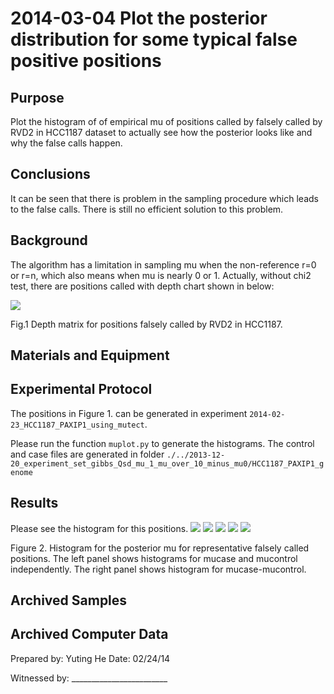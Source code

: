 2014-03-04 Plot the posterior distribution for some typical false positive positions
==============================

Purpose
------------
Plot the histogram of of empirical mu of positions called by falsely called by RVD2 in HCC1187 dataset to actually see how the posterior looks like and why the false calls happen.

Conclusions
-----------------
It can be seen that there is problem in the sampling procedure which leads to the false calls. There is still no efficient solution to this problem.
 

Background
----------------
The algorithm has a limitation in sampling mu when the non-reference r=0 or r=n, which also means when mu is nearly 0 or 1. Actually, without chi2 test, there are positions called with depth chart shown in below:


![]('depthchart_for_false_calls.png')

Fig.1  Depth matrix for positions falsely called by RVD2 in HCC1187.

Materials and Equipment
------------------------------


Experimental Protocol
---------------------------
The positions in Figure 1. can be generated in experiment `2014-02-23_HCC1187_PAXIP1_using_mutect`.

Please run the function `muplot.py` to generate the histograms. The control and case files are generated in folder `./../2013-12-20_experiment_set_gibbs_Qsd_mu_1_mu_over_10_minus_mu0/HCC1187_PAXIP1_genome`




Results
-----------
Please see the histogram for this positions. 
![]('position154782559.png')
![]('position154782666.png')
![]('position154782703.png')
![]('position154782715.png')
![]('position154782742.png')

Figure 2. Histogram for the posterior mu for representative falsely called positions. The left panel shows histograms for mucase and mucontrol independently. The right panel shows histogram for mucase-mucontrol.

Archived Samples
-------------------------

Archived Computer Data
------------------------------


Prepared by: Yuting He     Date: 02/24/14


Witnessed by: ________________________
